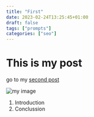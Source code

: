 ```yaml
---
title: "First"
date: 2023-02-24T13:25:45+01:00
draft: false
tags: ["prompts"]
categories: ["seo"]
---
```


# This is my post
go to my [second post](/posts/second/)



![my  image](/imgs/droid.png)


1. Introduction
2. Conclussion